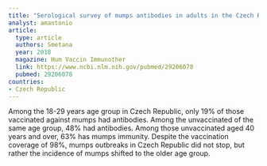 ```yaml
---
title: "Serological survey of mumps antibodies in adults in the Czech Republic and the need for changes to the vaccination strategy"
analyst: amantonio
article:
  type: article
  authors: Smetana
  year: 2018
  magazine: Hum Vaccin Immunother
  link: https://www.ncbi.nlm.nih.gov/pubmed/29206078
  pubmed: 29206078
countries:
- Czech Republic
---
```


Among the 18-29 years age group in Czech Republic, only 19% of those vaccinated against mumps had antibodies. Among the unvaccinated of the same age group, 48% had antibodies.
Among those unvaccinated aged 40 years and over, 63% has mumps immunity.
Despite the vaccination coverage of 98%, mumps outbreaks in Czech Republic did not stop, but rather the incidence of mumps shifted to the older age group.
